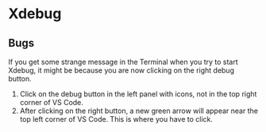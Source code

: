 # Xdebug

## Bugs

If you get some strange message in the Terminal when you try to start Xdebug, it might be because you are now clicking on the right debug button.

1. Click on the debug button in the left panel with icons, not in the top right corner of VS Code.
2. After clicking on the right button, a new green arrow will appear near the top left corner of VS Code. This is where you have to click.